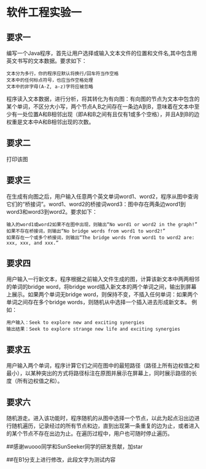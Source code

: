 # 软件工程实验一
## 要求一
编写一个Java程序，首先让用户选择或输入文本文件的位置和文件名,其中包含用英文书写的文本数据。要求如下：

    文本分为多行，你的程序应默认将换行/回车符当作空格
    文本中的任何标点符号，也应当作空格处理
    文本中的非字母(A-Z, a-z)字符应被忽略

程序读入文本数据，进行分析，将其转化为有向图：有向图的节点为文本中包含的某个单词，不区分大小写，两个节点A,B之间存在一条边A到B，意味着在文本中至少有一处位置A和B相邻出现（即A和B之间有且仅有1或多个空格），并且A到B的边权重是文本中A和B相邻出现的次数。

## 要求二
打印该图

## 要求三
在生成有向图之后，用户输入任意两个英文单词word1、word2，程序从图中查询它们的“桥接词”。word1、word2的桥接词word3：图中存在两条边word1到word3和word3到word2。要求如下：

    输入的word1或word2如果不在图中出现，则输出“No word1 or word2 in the graph!”
    如果不存在桥接词，则输出“No bridge words from word1 to word2!”
    如果存在一个或多个桥接词，则输出“The bridge words from word1 to word2 are: xxx, xxx, and xxx.”

## 要求四
用户输入一行新文本，程序根据之前输入文件生成的图，计算该新文本中两两相邻的单词的bridge word，将bridge word插入新文本的两个单词之间，输出到屏幕上展示。如果两个单词无bridge word，则保持不变，不插入任何单词：如果两个单词之间存在多个bridge words，则随机从中选择一个插入进去形成新文本。
例如：

    用户输入：Seek to explore new and exciting synergies
    输出结果：Seek to explore strange new life and exciting synergies

## 要求五
用户输入两个单词，程序计算它们之间在图中的最短路径（路径上所有边权值之和最小），以某种突出的方式将路径标注在原图并展示在屏幕上，同时展示路径的长度（所有边权值之和）。

## 要求六
随机游走。进入该功能时，程序随机的从图中选择一个节点，以此为起点沿出边进行随机遍历，记录经过的所有节点和边，直到出现第一条重复的边为止，或者进入的某个节点不存在出边为止。在遍历过程中，用户也可随时停止遍历。

##感谢wuooo同学和SunSeeker同学的研发贡献，加star

##在B1分支上进行修改，此段文字为测试内容